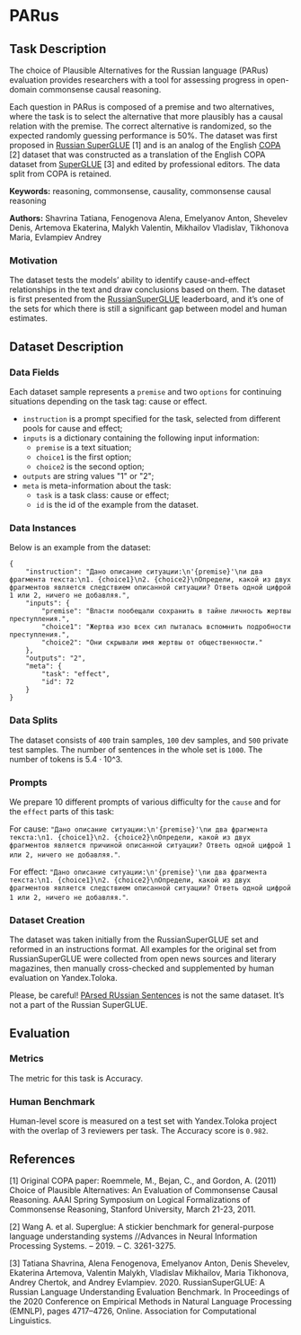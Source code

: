 # **PARus**

## Task Description

The choice of Plausible Alternatives for the Russian language (PARus) evaluation provides researchers with a tool for assessing progress in open-domain commonsense causal reasoning.

Each question in PARus is composed of a premise and two alternatives, where the task is to select the alternative that more plausibly has a causal relation with the premise. The correct alternative is randomized, so the expected randomly guessing performance is 50%. The dataset was first proposed in [Russian SuperGLUE](https://russiansuperglue.com/tasks/task_info/PARus) [1] and is an analog of the English [COPA](https://people.ict.usc.edu/~gordon/copa.html) [2] dataset that was constructed as a translation of the English COPA dataset from [SuperGLUE](https://super.gluebenchmark.com/tasks) [3] and edited by professional editors. The data split from COPA is retained.

**Keywords:** reasoning, commonsense, causality, commonsense causal reasoning

**Authors:** Shavrina Tatiana, Fenogenova Alena, Emelyanov Anton, Shevelev Denis, Artemova Ekaterina, Malykh Valentin, Mikhailov Vladislav, Tikhonova Maria, Evlampiev Andrey

### Motivation

The dataset tests the models’ ability to identify cause-and-effect relationships in the text and draw conclusions based on them. The dataset is first presented from the [RussianSuperGLUE](https://russiansuperglue.com/tasks/task_info/PARus) leaderboard, and it’s one of the sets for which there is still a significant gap between model and human estimates.

## Dataset Description

### Data Fields

Each dataset sample represents a `premise` and two `options` for continuing situations depending on the task tag: cause or effect.

- `instruction` is a prompt specified for the task, selected from different pools for cause and effect;
- `inputs` is a dictionary containing the following input information:
    - `premise` is a text situation;
    - `choice1` is the first option;
    - `choice2` is the second option;
- `outputs` are string values "1" or "2";
- `meta` is meta-information about the task:
    - `task` is a task class: cause or effect;
    - `id` is the id of the example from the dataset.

### Data Instances

Below is an example from the dataset:

```
{
    "instruction": "Дано описание ситуации:\n'{premise}'\nи два фрагмента текста:\n1. {choice1}\n2. {choice2}\nОпредели, какой из двух фрагментов является следствием описанной ситуации? Ответь одной цифрой 1 или 2, ничего не добавляя.",
    "inputs": {
        "premise": "Власти пообещали сохранить в тайне личность жертвы преступления.",
        "choice1": "Жертва изо всех сил пыталась вспомнить подробности преступления.",
        "choice2": "Они скрывали имя жертвы от общественности."
    },
    "outputs": "2",
    "meta": {
        "task": "effect",
        "id": 72
    }
}
```

### Data Splits

The dataset consists of `400` train samples, `100` dev samples, and `500` private test samples. The number of sentences in the whole set is `1000`. The number of tokens is 5.4 · 10^3.

### Prompts

We prepare 10 different prompts of various difficulty for the `cause` and for the `effect` parts of this task:

For cause: `"Дано описание ситуации:\n'{premise}'\nи два фрагмента текста:\n1. {choice1}\n2. {choice2}\nОпредели, какой из двух фрагментов является причиной описанной ситуации? Ответь одной цифрой 1 или 2, ничего не добавляя."`.

For effect: `"Дано описание ситуации:\n'{premise}'\nи два фрагмента текста:\n1. {choice1}\n2. {choice2}\nОпредели, какой из двух фрагментов является следствием описанной ситуации? Ответь одной цифрой 1 или 2, ничего не добавляя."`.

### Dataset Creation

The dataset was taken initially from the RussianSuperGLUE set and reformed in an instructions format. All examples for the original set from RussianSuperGLUE were collected from open news sources and literary magazines, then manually cross-checked and supplemented by human evaluation on Yandex.Toloka.

Please, be careful! [PArsed RUssian Sentences](https://parus-proj.github.io/PaRuS/parus_pipe.html) is not the same dataset. It’s not a part of the Russian SuperGLUE.

## Evaluation

### Metrics

The metric for this task is Accuracy.

### Human Benchmark

Human-level score is measured on a test set with Yandex.Toloka project with the overlap of 3 reviewers per task. The Accuracy score is `0.982`.

## References

[1] Original COPA paper: Roemmele, M., Bejan, C., and Gordon, A. (2011) Choice of Plausible Alternatives: An Evaluation of Commonsense Causal Reasoning. AAAI Spring Symposium on Logical Formalizations of Commonsense Reasoning, Stanford University, March 21-23, 2011.

[2] Wang A. et al. Superglue: A stickier benchmark for general-purpose language understanding systems //Advances in Neural Information Processing Systems. – 2019. – С. 3261-3275.

[3] Tatiana Shavrina, Alena Fenogenova, Emelyanov Anton, Denis Shevelev, Ekaterina Artemova, Valentin Malykh, Vladislav Mikhailov, Maria Tikhonova, Andrey Chertok, and Andrey Evlampiev. 2020. RussianSuperGLUE: A Russian Language Understanding Evaluation Benchmark. In Proceedings of the 2020 Conference on Empirical Methods in Natural Language Processing (EMNLP), pages 4717–4726, Online. Association for Computational Linguistics.
